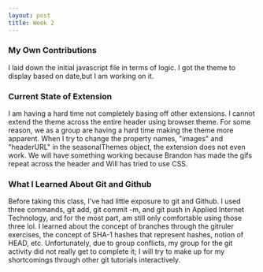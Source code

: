 ```yaml
---
layout: post
title: Week 2
---
```



### My Own Contributions
I laid down the initial javascript file in terms of logic.  I got the theme to display based on date,but I am working on it.

### Current State of Extension
I am having a hard time not completely basing off other extensions.  I cannot extend the theme across the entire header using browser.theme.  For some reason, we as a group are having a hard time making the theme more apparent. When I try to change the property names, "images" and "headerURL" in the seasonalThemes object, the extension does not even work.  We will have something working because Brandon has made the gifs repeat across the header and Will has tried to use CSS.

### What I Learned About Git and Github
Before taking this class, I've had little exposure to git and Github.  I used three commands, git add, git commit -m, and git push in Applied Internet Technology, and for the most part, am still only comfortable using those three lol.  I learned about the concept of branches through the gitruler exercises, the concept of SHA-1 hashes that represent hashes, notion of HEAD, etc.  Unfortunately, due to group conflicts, my group for the git activity did not really get to complete it; I will try to make up for my shortcomings through other git tutorials interactively.  
